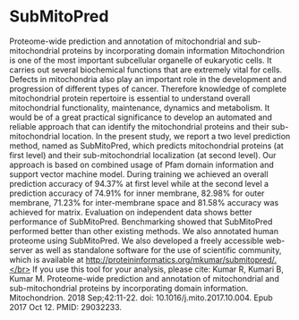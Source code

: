 # SubMitoPred
Proteome-wide prediction and annotation of mitochondrial and sub-mitochondrial proteins by incorporating domain information
Mitochondrion is one of the most important subcellular organelle of eukaryotic cells. It carries out several biochemical functions that are extremely vital for cells. Defects in mitochondria also play an important role in the development and progression of different types of cancer. Therefore knowledge of complete mitochondrial protein repertoire is essential to understand overall mitochondrial functionality, maintenance, dynamics and metabolism. It would be of a great practical significance to develop an automated and reliable approach that can identify the mitochondrial proteins and their sub-mitochondrial location. In the present study, we report a two level prediction method, named as SubMitoPred, which predicts mitochondrial proteins (at first level) and their sub-mitochondrial localization (at second level). Our approach is based on combined usage of Pfam domain information and support vector machine model. During training we achieved an overall prediction accuracy of 94.37% at first level while at the second level a prediction accuracy of 74.91% for inner membrane, 82.98% for outer membrane, 71.23% for inter-membrane space and 81.58% accuracy was achieved for matrix. Evaluation on independent data shows better performance of SubMitoPred. Benchmarking showed that SubMitoPred performed better than other existing methods. We also annotated human proteome using SubMitoPred. We also developed a freely accessible web-server as well as standalone software for the use of scientific community, which is available at http://proteininformatics.org/mkumar/submitopred/.</br>
If you use this tool for your analysis, please cite: Kumar R, Kumari B, Kumar M. Proteome-wide prediction and annotation of mitochondrial and sub-mitochondrial proteins by incorporating domain information. Mitochondrion. 2018 Sep;42:11-22. doi: 10.1016/j.mito.2017.10.004. Epub 2017 Oct 12. PMID: 29032233.
